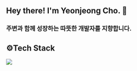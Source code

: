 ##  Hey there! I'm Yeonjeong Cho. 👋

### 주변과 함께 성장하는 따뜻한 개발자를 지향합니다.

<h2>⚙️Tech Stack</h2> 
<img src="https://img.shields.io/badge/Python-3766AB?style=flat-square&logo=Python&logoColor=white"/>


<!--
**jo-love/jo-love** is a ✨ _special_ ✨ repository because its `README.md` (this file) appears on your GitHub profile.

Here are some ideas to get you started:

- 🔭 I’m currently working on ...
- 🌱 I’m currently learning ...
- 👯 I’m looking to collaborate on ...
- 🤔 I’m looking for help with ...
- 💬 Ask me about ...
- 📫 How to reach me: ...
- 😄 Pronouns: ...
- ⚡ Fun fact: ...
-->
